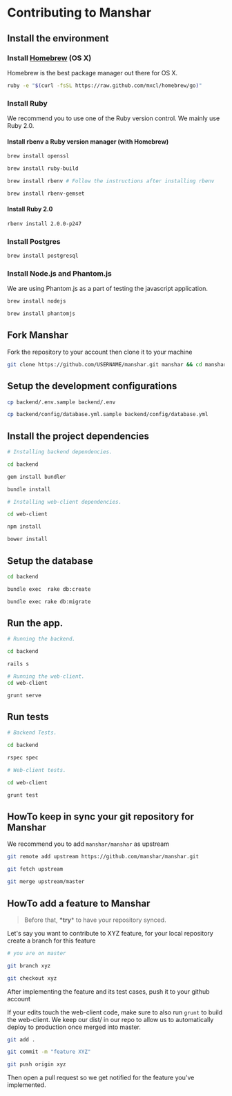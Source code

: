 # Contributing to Manshar

## Install the environment

### Install [Homebrew](http://brew.sh/) (OS X)

Homebrew is the best package manager out there for OS X.

```sh
ruby -e "$(curl -fsSL https://raw.github.com/mxcl/homebrew/go)"
```

### Install Ruby

We recommend you to use one of the Ruby version control. We mainly use Ruby 2.0.

#### Install rbenv a Ruby version manager (with Homebrew)

```sh
brew install openssl

brew install ruby-build

brew install rbenv # Follow the instructions after installing rbenv

brew install rbenv-gemset
```

#### Install Ruby 2.0

```sh
rbenv install 2.0.0-p247
```

### Install Postgres

```sh
brew install postgresql
```

### Install Node.js and Phantom.js

We are using Phantom.js as a part of testing the javascript application.

```sh
brew install nodejs

brew install phantomjs
```

## Fork Manshar

Fork the repository to your account then clone it to your machine

```sh
git clone https://github.com/USERNAME/manshar.git manshar && cd manshar
```

## Setup the development configurations

```sh
cp backend/.env.sample backend/.env

cp backend/config/database.yml.sample backend/config/database.yml
```

## Install the project dependencies

```sh
# Installing backend dependencies.

cd backend

gem install bundler

bundle install

# Installing web-client dependencies.

cd web-client

npm install

bower install
```

## Setup the database

```sh
cd backend

bundle exec  rake db:create

bundle exec rake db:migrate
```

## Run the app.

```sh
# Running the backend.

cd backend

rails s

# Running the web-client.
cd web-client

grunt serve
```

## Run tests

```sh
# Backend Tests.

cd backend

rspec spec

# Web-client tests.

cd web-client

grunt test
```

## HowTo keep in sync your git repository for Manshar

We recommend you to add `manshar/manshar` as upstream

```sh
git remote add upstream https://github.com/manshar/manshar.git

git fetch upstream

git merge upstream/master
```

## HowTo add a feature to Manshar

> Before that, **\*try*** to have your repository synced.

Let's say you want to contribute to XYZ feature, for your local repository create a branch for this feature

```sh
# you are on master

git branch xyz

git checkout xyz
```

After implementing the feature and its test cases, push it to your github account

If your edits touch the web-client code, make sure to also run ```grunt``` to build the web-client. We keep
our dist/ in our repo to allow us to automatically deploy to production once merged into master.

```sh
git add .

git commit -m "feature XYZ"

git push origin xyz
```

Then open a pull request so we get notified for the feature you've implemented.
